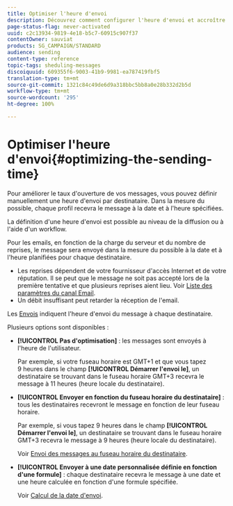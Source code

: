 ```yaml
---
title: Optimiser l'heure d'envoi
description: Découvrez comment configurer l'heure d'envoi et accroître le taux d'ouverture de vos messages.
page-status-flag: never-activated
uuid: c2c13934-9819-4e18-b5c7-60915c907f37
contentOwner: sauviat
products: SG_CAMPAIGN/STANDARD
audience: sending
content-type: reference
topic-tags: sheduling-messages
discoiquuid: 609355f6-9003-41b9-9981-ea787419fbf5
translation-type: tm+mt
source-git-commit: 1321c84c49de6d9a318bbc5bb8a0e28b332d2b5d
workflow-type: tm+mt
source-wordcount: '295'
ht-degree: 100%

---
```



# Optimiser l&#39;heure d&#39;envoi{#optimizing-the-sending-time}

Pour améliorer le taux d&#39;ouverture de vos messages, vous pouvez définir manuellement une heure d&#39;envoi par destinataire. Dans la mesure du possible, chaque profil recevra le message à la date et à l&#39;heure spécifiées.

La définition d&#39;une heure d&#39;envoi est possible au niveau de la diffusion ou à l&#39;aide d&#39;un workflow.

Pour les emails, en fonction de la charge du serveur et du nombre de reprises, le message sera envoyé dans la mesure du possible à la date et à l&#39;heure planifiées pour chaque destinataire.

* Les reprises dépendent de votre fournisseur d&#39;accès Internet et de votre réputation. Il se peut que le message ne soit pas accepté lors de la première tentative et que plusieurs reprises aient lieu. Voir [Liste des paramètres du canal Email](../../administration/using/configuring-email-channel.md).
* Un débit insuffisant peut retarder la réception de l&#39;email.

Les [Envois](../../sending/using/monitoring-a-delivery.md#sending-logs) indiquent l&#39;heure d&#39;envoi du message à chaque destinataire.

Plusieurs options sont disponibles :

* **[!UICONTROL Pas d&#39;optimisation]** : les messages sont envoyés à l&#39;heure de l&#39;utilisateur.

   Par exemple, si votre fuseau horaire est GMT+1 et que vous tapez 9 heures dans le champ **[!UICONTROL Démarrer l&#39;envoi le]**, un destinataire se trouvant dans le fuseau horaire GMT+3 recevra le message à 11 heures (heure locale du destinataire).

* **[!UICONTROL Envoyer en fonction du fuseau horaire du destinataire]** : tous les destinataires recevront le message en fonction de leur fuseau horaire.

   Par exemple, si vous tapez 9 heures dans le champ **[!UICONTROL Démarrer l&#39;envoi le]**, un destinataire se trouvant dans le fuseau horaire GMT+3 recevra le message à 9 heures (heure locale du destinataire).

   Voir [Envoi des messages au fuseau horaire du destinataire](../../sending/using/sending-messages-at-the-recipient-s-time-zone.md).

* **[!UICONTROL Envoyer à une date personnalisée définie en fonction d&#39;une formule]** : chaque destinataire recevra le message à une date et une heure calculée en fonction d&#39;une formule spécifiée.

   Voir [Calcul de la date d&#39;envoi](../../sending/using/computing-the-sending-date.md).

